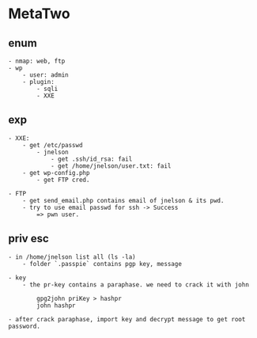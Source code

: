 # MetaTwo

## enum

    - nmap: web, ftp
    - wp
        - user: admin
        - plugin:
            - sqli
            - XXE


## exp

    - XXE: 
        - get /etc/passwd 
            - jnelson
                - get .ssh/id_rsa: fail
                - get /home/jnelson/user.txt: fail
        - get wp-config.php
            - get FTP cred.

    - FTP
        - get send_email.php contains email of jnelson & its pwd.
        - try to use email passwd for ssh -> Success
            => pwn user.


## priv esc

    - in /home/jnelson list all (ls -la)
        - folder `.passpie` contains pgp key, message

    - key
        - the pr-key contains a paraphase. we need to crack it with john
                
            gpg2john priKey > hashpr
            john hashpr

    - after crack paraphase, import key and decrypt message to get root password.
